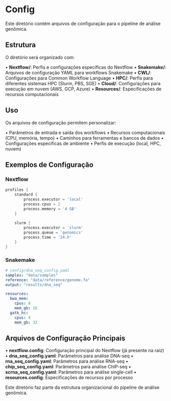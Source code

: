 # Config

Este diretório contém arquivos de configuração para o pipeline de análise genômica.

## Estrutura

O diretório será organizado com:

• **Nextflow/**: Perfis e configurações específicas do Nextflow
• **Snakemake/**: Arquivos de configuração YAML para workflows Snakemake
• **CWL/**: Configurações para Common Workflow Language
• **HPC/**: Perfis para diferentes sistemas HPC (Slurm, PBS, SGE)
• **Cloud/**: Configurações para execução em nuvem (AWS, GCP, Azure)
• **Resources/**: Especificações de recursos computacionais

## Uso

Os arquivos de configuração permitem personalizar:

• Parâmetros de entrada e saída dos workflows
• Recursos computacionais (CPU, memória, tempo)
• Caminhos para ferramentas e bancos de dados
• Configurações específicas de ambiente
• Perfis de execução (local, HPC, nuvem)

## Exemplos de Configuração

### Nextflow

```groovy
profiles {
    standard {
        process.executor = 'local'
        process.cpus = 2
        process.memory = '4 GB'
    }
    
    slurm {
        process.executor = 'slurm'
        process.queue = 'genomics'
        process.time = '24.h'
    }
}
```

### Snakemake

```yaml
# config/dna_seq_config.yaml
samples: "data/samples"
reference: "data/reference/genome.fa"
output: "results/dna_seq"

resources:
  bwa_mem:
    cpus: 8
    mem_gb: 16
  gatk_hc:
    cpus: 4
    mem_gb: 32
```

## Arquivos de Configuração Principais

• **nextflow.config**: Configuração principal do Nextflow (já presente na raiz)
• **dna_seq_config.yaml**: Parâmetros para análise DNA-seq
• **rna_seq_config.yaml**: Parâmetros para análise RNA-seq
• **chip_seq_config.yaml**: Parâmetros para análise ChIP-seq
• **scrna_seq_config.yaml**: Parâmetros para análise single-cell
• **resources.config**: Especificações de recursos por processo

Este diretório faz parte da estrutura organizacional do pipeline de análise genômica.
